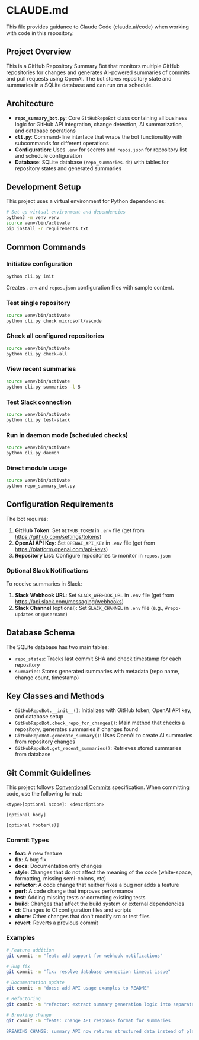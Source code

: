 # CLAUDE.md

This file provides guidance to Claude Code (claude.ai/code) when working with code in this repository.

## Project Overview

This is a GitHub Repository Summary Bot that monitors multiple GitHub repositories for changes and generates AI-powered summaries of commits and pull requests using OpenAI. The bot stores repository state and summaries in a SQLite database and can run on a schedule.

## Architecture

- **`repo_summary_bot.py`**: Core `GitHubRepoBot` class containing all business logic for GitHub API integration, change detection, AI summarization, and database operations
- **`cli.py`**: Command-line interface that wraps the bot functionality with subcommands for different operations
- **Configuration**: Uses `.env` for secrets and `repos.json` for repository list and schedule configuration
- **Database**: SQLite database (`repo_summaries.db`) with tables for repository states and generated summaries

## Development Setup

This project uses a virtual environment for Python dependencies:

```bash
# Set up virtual environment and dependencies
python3 -m venv venv
source venv/bin/activate
pip install -r requirements.txt
```

## Common Commands

### Initialize configuration
```bash
python cli.py init
```
Creates `.env` and `repos.json` configuration files with sample content.

### Test single repository
```bash
source venv/bin/activate
python cli.py check microsoft/vscode
```

### Check all configured repositories
```bash
source venv/bin/activate
python cli.py check-all
```

### View recent summaries
```bash
source venv/bin/activate
python cli.py summaries -l 5
```

### Test Slack connection
```bash
source venv/bin/activate
python cli.py test-slack
```

### Run in daemon mode (scheduled checks)
```bash
source venv/bin/activate
python cli.py daemon
```

### Direct module usage
```bash
source venv/bin/activate
python repo_summary_bot.py
```

## Configuration Requirements

The bot requires:
1. **GitHub Token**: Set `GITHUB_TOKEN` in `.env` file (get from https://github.com/settings/tokens)
2. **OpenAI API Key**: Set `OPENAI_API_KEY` in `.env` file (get from https://platform.openai.com/api-keys)
3. **Repository List**: Configure repositories to monitor in `repos.json`

### Optional Slack Notifications

To receive summaries in Slack:
1. **Slack Webhook URL**: Set `SLACK_WEBHOOK_URL` in `.env` file (get from https://api.slack.com/messaging/webhooks)
2. **Slack Channel** (optional): Set `SLACK_CHANNEL` in `.env` file (e.g., `#repo-updates` or `@username`)

## Database Schema

The SQLite database has two main tables:
- `repo_states`: Tracks last commit SHA and check timestamp for each repository
- `summaries`: Stores generated summaries with metadata (repo name, change count, timestamp)

## Key Classes and Methods

- `GitHubRepoBot.__init__()`: Initializes with GitHub token, OpenAI API key, and database setup
- `GitHubRepoBot.check_repo_for_changes()`: Main method that checks a repository, generates summaries if changes found
- `GitHubRepoBot.generate_summary()`: Uses OpenAI to create AI summaries from repository changes
- `GitHubRepoBot.get_recent_summaries()`: Retrieves stored summaries from database

## Git Commit Guidelines

This project follows [Conventional Commits](https://www.conventionalcommits.org/) specification. When committing code, use the following format:

```
<type>[optional scope]: <description>

[optional body]

[optional footer(s)]
```

### Commit Types

- **feat**: A new feature
- **fix**: A bug fix
- **docs**: Documentation only changes
- **style**: Changes that do not affect the meaning of the code (white-space, formatting, missing semi-colons, etc)
- **refactor**: A code change that neither fixes a bug nor adds a feature
- **perf**: A code change that improves performance
- **test**: Adding missing tests or correcting existing tests
- **build**: Changes that affect the build system or external dependencies
- **ci**: Changes to CI configuration files and scripts
- **chore**: Other changes that don't modify src or test files
- **revert**: Reverts a previous commit

### Examples

```bash
# Feature addition
git commit -m "feat: add support for webhook notifications"

# Bug fix
git commit -m "fix: resolve database connection timeout issue"

# Documentation update
git commit -m "docs: add API usage examples to README"

# Refactoring
git commit -m "refactor: extract summary generation logic into separate module"

# Breaking change
git commit -m "feat!: change API response format for summaries

BREAKING CHANGE: summary API now returns structured data instead of plain text"
```